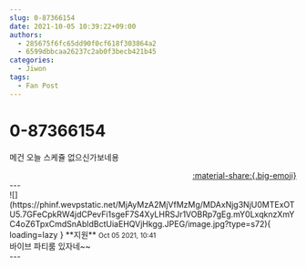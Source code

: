 ```yaml
---
slug: 0-87366154
date: 2021-10-05 10:39:22+09:00
authors:
  - 285675f6fc65dd90f0cf618f303864a2
  - 6599dbbcaa26237c2ab0f3becb421b45
categories:
  - Jiwon
tags:
  - Fan Post
---
```


# 0-87366154

<div class="post-container" markdown="1">
<div class="content-container md-sidebar__scrollwrap" markdown="1">

메건 오늘 스케쥴 없으신가보네용

</div>
</div>

<div style="text-align: right;" markdown="1">
<a href="https://weverse.io/fromis9/fanpost/0-87366154" style="text-align: right;">:material-share:{.big-emoji}</a>
</div>
---

<div class="comments-container md-sidebar__scrollwrap" markdown="1">
<div class="comment" markdown="1">
<div class='id-container' markdown="1">
![](https://phinf.wevpstatic.net/MjAyMzA2MjVfMzMg/MDAxNjg3NjU0MTExOTU5.7GFeCpkRW4jdCPevFi1sgeF7S4XyLHRSJr1VOBRp7gEg.mY0LxqknzXmYC4oZ6TpxCmdSnAbldBctUiaEHQVjHkgg.JPEG/image.jpg?type=s72){ loading=lazy }
**<span class="artist">지원</span>** <small>Oct 05 2021, 10:41</small><br>
</div>
<div class='comment-body' markdown="1">
바이브 파티룸 있자네~~
</div>
</div>
</div>
---
